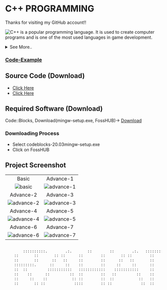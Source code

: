 # C++ PROGRAMMING

Thanks for visiting my GitHub account!!

![C++](https://encrypted-tbn0.gstatic.com/images?q=tbn:ANd9GcS4jXDasN0g6GDBJ5FRko2n-kddDn9W69S8XZKzHf-3qSH7c3AY1QJLxy6l5-74YD8Qf4A&usqp=CAU)
is a popular programming language. It is used to create computer programs and is one of the most used languages in game development.

<details>
  <summary>See More..</summary>
	
1.  Contractor name & class name must be always the same. It can't return type or void.
2.  Can not Initialize to the other class for Private variable. It can be possible only using the method of Friend Class.
3.  Use Encapsulation or (Setvalue & Getvalue function) Declared Private variable Main function to the class.
4.  There are two kinds of Polymorphism, These - (i) Overlodding (ii) Overriding
   
  	 * **Overloading** means it works in only one class. It is Function name must be the same but the permitted list is always different. 
  	 * **Overriding means** It works in more than one class. It is the Function name and the parameter list must be always the same.
5.  Destractor and constractor are approximately the same but it only one difference this is using the ~ sign in the font side of the constractor.
6.  Get String input in the C++ language use to getline() function.
7.  when used to File in the C++ meddle level language then must be declared <fstream> header file.
8.  For Read from the File must use ifstream keyword.
9.  For Write in the File must use ofstream keyword.
10. For apparend in the file use this method (ios::out|ios::app).
11. There are five kinds of Inheritance these-
  	 * Single Inheritance. Ex-one supper class and one subclass.
  	 * Multilevel Inheritance. Ex-supper class to sup class to new supper to new subclass. 
 	 * Hierarchical Inheritance. Ex-One Supper class and more than one Subclass.
	 * Multiple Inheritance. More than one Supper class and only one sub-class.
	 * Hybrite Inheritance. Ex-Mixed more than one Inheritance.
12. The abstrator class or pure class must use this method (public: void 'function name'()=0). This class can't be declared object must use a pointer (*p).
13. When using the showpoint,noshowpoint, fixed, and setprecision() library functions must include <iomanip> header file in C++ language. 
14. Can't Copy Constructor to another class for polymorphism. It can be solved using this method-
```diff    
	subclass name(int dim1,int dim2)
	:super class name(dim1,dim2)
	{

        }

```
15. Constant variable of class when don't directly initialize then use this method-
```diff
	int variable1,variable2;
	constructor/Function name(int variable name 1,int variable name 2)
	:variable1(variable name 1),variable2(variable name 2)
	{

	}
```

</details>


### [Code-Example](https://github.com/learnwithfair/CSS)

## Source Code (Download)

- [Click Here](https://mega.nz/folder/RGFiUApD#PoKIVCwF8IkQhE2PHw1XxQ)
- [Click Here](https://mega.nz/folder/xDcB1LbZ#8jSPnxD7OGILZAQdQRmVUQ)

## Required Software (Download)

Code::Blocks, Download(mingw-setup.exe, FossHUB)-> [Download](https://www.codeblocks.org/downloads/binaries/)

### Downloading Process

- Select codeblocks-20.03mingw-setup.exe
- Click on FossHUB

## Project Screenshot

|                                                                                               |                                                                                               |
| :-------------------------------------------------------------------------------------------: | :-------------------------------------------------------------------------------------------: |
|                                             Basic                                             |                                           Advance-1                                           |
| ![basic](https://github.com/learnwithfair/cpp-programming/blob/main/images/basic-c%2B%2B.jpg) | ![advance-1](https://github.com/learnwithfair/cpp-programming/blob/main/images/advance-1.jpg) |
|                                           Advance-2                                           |                                           Advance-3                                           |
| ![advance-2](https://github.com/learnwithfair/cpp-programming/blob/main/images/advance-2.jpg) | ![advance-3](https://github.com/learnwithfair/cpp-programming/blob/main/images/advance-3.jpg) |
|                                           Advance-4                                           |                                           Advance-5                                           |
| ![advance-4](https://github.com/learnwithfair/cpp-programming/blob/main/images/advance-4.jpg) | ![advance-5](https://github.com/learnwithfair/cpp-programming/blob/main/images/advance-5.jpg) |
|                                           Advance-6                                           |                                           Advance-7                                           |
| ![advance-6](https://github.com/learnwithfair/cpp-programming/blob/main/images/advance-6.jpg) | ![advance-7](https://github.com/learnwithfair/cpp-programming/blob/main/images/advance-7.jpg) |

```diff

        ::::::::::.        .:.       ::        ::        .:.   ::::::::::::::
	::       ::       :: ::      ::        ::       :: ::        ::
	::       ::      ::   ::     ::        ::      ::   ::       ::
	:::::::::.      ::     ::    ::        ::     ::     ::      ::
	::  ::         :::::::::::   ::::::::::::    :::::::::::     ::
	::    ::      ::         ::  ::        ::   ::         ::    ::
	::     ::    ::           :: ::        ::  ::           ::   ::
	::       :: ::             ::::        :: ::             ::  ::

```
